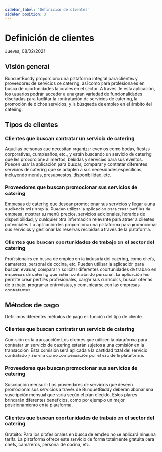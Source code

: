 ```yaml
---
sidebar_label: 'Definicion de clientes'
sidebar_position: 3
---
```


# Definición de clientes
Jueves, 08/02/2024

## **Visión general**
BunquetBuddy proporciona una plataforma integral para clientes y proveedores de
servicios de catering, así como para profesionales en busca de oportunidades laborales en
el sector.
A través de esta aplicación, los usuarios podrán acceder a una gran variedad de
funcionalidades diseñadas para facilitar la contratación de servicios de catering, la
promoción de dichos servicios, y la búsqueda de empleo en el ámbito del catering.

## **Tipos de clientes**
### Clientes que buscan contratar un servicio de catering
Aquellas personas que necesitan organizar eventos como bodas, fiestas corporativas,
cumpleaños, etc., y están buscando un servicio de catering que les proporcione alimentos,
bebidas y servicios para sus eventos.
Pueden usar la aplicación para buscar, comparar y contratar diferentes servicios de
catering que se adapten a sus necesidades específicas, incluyendo menús, presupuestos,
disponibilidad, etc.

### Proveedores que buscan promocionar sus servicios de catering
Empresas de catering que desean promocionar sus servicios y llegar a una audiencia más
amplia.
Pueden utilizar la aplicación para crear perfiles de empresa, mostrar su menú, precios,
servicios adicionales, horarios de disponibilidad, y cualquier otra información relevante
para atraer a clientes potenciales.
La aplicación les proporciona una plataforma para promocionar sus servicios y gestionar
las reservas recibidas a través de la plataforma.

### Clientes que buscan oportunidades de trabajo en el sector del catering
Profesionales en busca de empleo en la industria del catering, como chefs, camareros,
personal de cocina, etc.
Pueden utilizar la aplicación para buscar, evaluar, comparar y solicitar diferentes
oportunidades de trabajo en empresas de catering que estén contratando personal.
La aplicación les permite crear perfiles profesionales, cargar sus currículos, buscar ofertas
de trabajo, programar entrevistas, y comunicarse con las empresas contratantes.

## **Métodos de pago**
Definimos diferentes métodos de pago en función del tipo de cliente.

### Clientes que buscan contratar un servicio de catering
Comisión en la transacción: Los clientes que utilicen la plataforma para contratar un
servicio de catering estarán sujetos a una comisión en la transacción. Esta comisión será
aplicada a la cantidad total del servicio contratado y servirá como compensación por el uso
de la plataforma.

### Proveedores que buscan promocionar sus servicios de catering
Suscripción mensual: Los proveedores de servicios que deseen promocionar sus servicios a
través de BunquetBuddy deberán abonar una suscripción mensual que varía según el plan
elegido. Estos planes brindarán diferentes beneficios, como por ejemplo un mejor
posicionamiento en la plataforma.

### Clientes que buscan oportunidades de trabajo en el sector del catering
Gratuito: Para los profesionales en busca de empleo no se aplicará ninguna tarifa. La
plataforma ofrece este servicio de forma totalmente gratuita para chefs, camareros,
personal de cocina, etc.